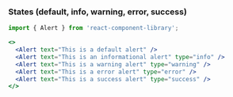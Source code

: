 ### States (default, info, warning, error, success)

```jsx
import { Alert } from 'react-component-library';

<>
  <Alert text="This is a default alert" />
  <Alert text="This is an informational alert" type="info" />
  <Alert text="This is a warning alert" type="warning" />
  <Alert text="This is a error alert" type="error" />
  <Alert text="This is a success alert" type="success" />
</>
```